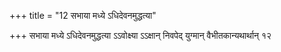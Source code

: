 +++
title = "12 सभाया मध्ये ऽधिदेवनमुद्धत्या"

+++
सभाया मध्ये ऽधिदेवनमुद्धत्या ऽऽवोक्ष्या ऽऽक्षान् निवपेद् युग्मान् वैभीतकान्यथार्थान् १२